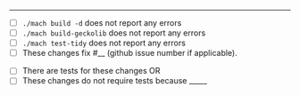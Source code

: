 <!-- Please describe your changes on the following line: -->


---
<!-- Thank you for contributing to Servo! Please replace each `[ ]` by `[X]` when the step is complete, and replace `__` with appropriate data: -->
- [ ] `./mach build -d` does not report any errors
- [ ] `./mach build-geckolib` does not report any errors
- [ ] `./mach test-tidy` does not report any errors
- [ ] These changes fix #__ (github issue number if applicable).

<!-- Either: -->
- [ ] There are tests for these changes OR
- [ ] These changes do not require tests because _____

<!-- Also, please make sure that "Allow edits from maintainers" checkbox is checked, so that we can help you if you get stuck somewhere along the way.-->

<!-- Pull requests that do not address these steps are welcome, but they will require additional verification as part of the review process. -->
